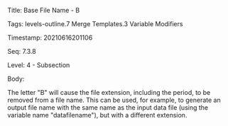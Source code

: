 Title:  Base File Name - B

Tags:   levels-outline.7 Merge Templates.3 Variable Modifiers

Timestamp: 20210616201106

Seq:    7.3.8

Level:  4 - Subsection

Body: 

The letter "B" will cause the file extension, including the period, to be removed from a file name. This can be used, for example, to generate an output file name with the same name as the input data file (using the variable name "datafilename"), but with a different extension.

